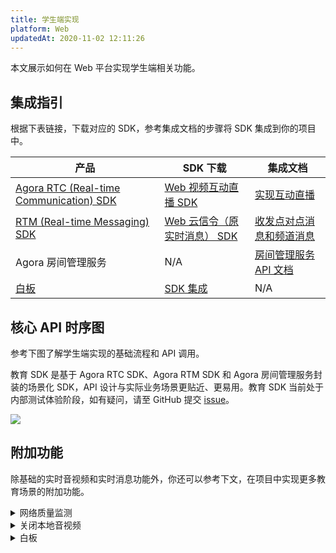 ```yaml
---
title: 学生端实现
platform: Web
updatedAt: 2020-11-02 12:11:26
---
```


本文展示如何在 Web 平台实现学生端相关功能。

## 集成指引

根据下表链接，下载对应的 SDK，参考集成文档的步骤将 SDK 集成到你的项目中。

| 产品                                                                                                                  | SDK 下载                                                                                        | 集成文档                                                                                            |
| --------------------------------------------------------------------------------------------------------------------- | ----------------------------------------------------------------------------------------------- | --------------------------------------------------------------------------------------------------- |
| [Agora RTC (Real-time Communication) SDK](https://docs.agora.io/cn/Interactive%20Broadcast/product_live?platform=Web) | [Web 视频互动直播 SDK](https://docs.agora.io/cn/Interactive%20Broadcast/downloads?platform=Web) | [实现互动直播](https://docs.agora.io/cn/Interactive%20Broadcast/start_live_web?platform=Web)        |
| [RTM (Real-time Messaging) SDK](https://docs.agora.io/cn/Real-time-Messaging/product_rtm?platform=All%20Platforms)    | [Web 云信令（原实时消息） SDK](https://docs.agora.io/cn/Real-time-Messaging/downloads)          | [收发点对点消息和频道消息](https://docs.agora.io/cn/Real-time-Messaging/messaging_web?platform=Web) |
| Agora 房间管理服务                                                                                                    | N/A                                                                                             | [房间管理服务 API 文档](https://agoradoc.github.io/cn/edu-cloud-service/restfulapi)                 |
| [白板](https://developer.herewhite.com/javascript-zh/home)                                                            | [SDK 集成](https://developer.herewhite.com/javascript-zh/home/install)                          | N/A                                                                                                 |

## 核心 API 时序图

参考下图了解学生端实现的基础流程和 API 调用。

<div class="alert info">教育 SDK 是基于 Agora RTC SDK、Agora RTM SDK 和 Agora 房间管理服务封装的场景化 SDK，API 设计与实际业务场景更贴近、更易用。教育 SDK 当前处于内部测试体验阶段，如有疑问，请至 GitHub 提交 <a href="https://github.com/AgoraIO-Usecase/eEducation">issue</a>。</div>

![](https://web-cdn.agora.io/docs-files/1604058367167)

## 附加功能

除基础的实时音视频和实时消息功能外，你还可以参考下文，在项目中实现更多教育场景的附加功能。

<details>
<summary>网络质量监测</summary>
你可以通过使用 RTC SDK 的 <code>on("network-quality")</code> 回调，实时监控通话中每个用户的网络上下行 last mile 网络质量。
更多质量透明相关方法，可参考如下文档：
<li><a href="https://docs.agora.io/cn/Interactive%20Broadcast/lastmile_quality_web?platform=Web">通话前网络质量探测</a></li>
<li><a href="https://docs.agora.io/cn/Interactive%20Broadcast/in-call_quality_web?platform=Web">通话中质量监测</a></li>
</details>
<details>
<summary>关闭本地音视频</summary>
你可以通过调用 RTC SDK 的如下方法，实现相关功能：
	<li>调用 <code>muteAudio</code> 或 <code>unmuteAudio</code>关闭或重新开启本地音频。</li>
	<li>调用 <code>muteVideo</code> 或 <code>unmuteVideo</code> 关闭或重新开启本地视频。</li>
</details>

<details>
<summary>白板</summary>
参考下列常用功能文档，在你的项目中实现白板相关功能。
	<li><a href="https://developer.netless.link/javascript-zh/home/document-converter">文档转换</a></li>
	<li><a href="https://developer.netless.link/javascript-zh/home/business-state-management">房间与回放的业务状态管理</a></li>
	<li><a href="https://developer.netless.link/javascript-zh/home/tools">教具</a></li>
	<li><a href="https://developer.netless.link/javascript-zh/home/view">视角</a></li>
	<li><a href="https://developer.netless.link/javascript-zh/home/room-methods">白板操作</a></li>
	<li><a href="https://developer.netless.link/document-zh/home/scene-manangement">页面（场景）管理</a></li>
</details>
